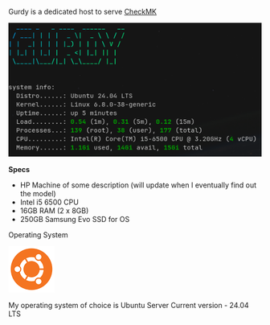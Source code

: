 Gurdy is a dedicated host to serve [CheckMK](https://docs.xanderman.co.uk/monitoring/#checkmk)

![](images/gurdy.png)

**Specs**

- HP Machine of some description (will update when I eventually find out the model)  
- Intel i5 6500 CPU  
- 16GB RAM (2 x 8GB)
- 250GB Samsung Evo SSD for OS

Operating System

![](images/ubuntu.png)

My operating system of choice is Ubuntu Server
Current version - 24.04 LTS